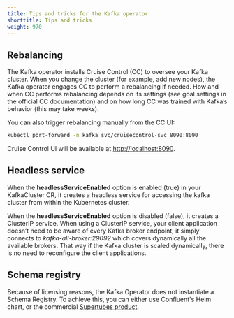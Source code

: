 ```yaml
---
title: Tips and tricks for the Kafka operator
shorttitle: Tips and tricks
weight: 970
---
```


## Rebalancing

The Kafka operator installs Cruise Control (CC) to oversee your Kafka cluster. When you change the cluster (for example, add new nodes), the  Kafka operator engages CC to perform a rebalancing if needed. How and when CC performs rebalancing depends on its settings (see goal settings in the official CC documentation) and on how long CC was trained with Kafka’s behavior (this may take weeks).

You can also trigger rebalancing manually from the CC UI:

```bash
kubectl port-forward -n kafka svc/cruisecontrol-svc 8090:8090
```

Cruise Control UI will be available at [http://localhost:8090](http://localhost:8090).

## Headless service

When the **headlessServiceEnabled** option is enabled (true) in your KafkaCluster CR, it creates a headless service for accessing the kafka cluster from within the Kubernetes cluster.

When the **headlessServiceEnabled** option is disabled (false), it creates a ClusterIP service. When using a ClusterIP service, your client application doesn’t need to be aware of every Kafka broker endpoint, it simply connects to *kafka-all-broker:29092* which covers dynamically all the available brokers. That way if the Kafka cluster is scaled dynamically, there is no need to reconfigure the client applications.

## Schema registry

Because of licensing reasons, the Kafka Operator does not instantiate a Schema Registry. To achieve this, you can either use Confluent's Helm chart, or the commercial [Supertubes product](/docs/supertubes/kafka-schema-registry/).
